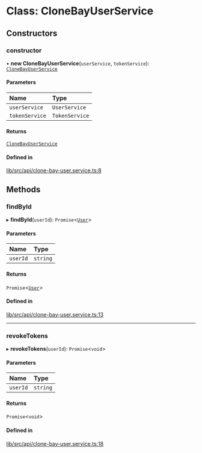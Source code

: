 # Class: CloneBayUserService

## Constructors

### constructor

• **new CloneBayUserService**(`userService`, `tokenService`): [`CloneBayUserService`](CloneBayUserService.md)

#### Parameters

| Name | Type |
| :------ | :------ |
| `userService` | `UserService` |
| `tokenService` | `TokenService` |

#### Returns

[`CloneBayUserService`](CloneBayUserService.md)

#### Defined in

[lib/src/api/clone-bay-user.service.ts:8](https://github.com/joonashak/nestjs-clone-bay/blob/79758ff/lib/src/api/clone-bay-user.service.ts#L8)

## Methods

### findById

▸ **findById**(`userId`): `Promise`\<[`User`](User.md)\>

#### Parameters

| Name | Type |
| :------ | :------ |
| `userId` | `string` |

#### Returns

`Promise`\<[`User`](User.md)\>

#### Defined in

[lib/src/api/clone-bay-user.service.ts:13](https://github.com/joonashak/nestjs-clone-bay/blob/79758ff/lib/src/api/clone-bay-user.service.ts#L13)

___

### revokeTokens

▸ **revokeTokens**(`userId`): `Promise`\<`void`\>

#### Parameters

| Name | Type |
| :------ | :------ |
| `userId` | `string` |

#### Returns

`Promise`\<`void`\>

#### Defined in

[lib/src/api/clone-bay-user.service.ts:18](https://github.com/joonashak/nestjs-clone-bay/blob/79758ff/lib/src/api/clone-bay-user.service.ts#L18)
